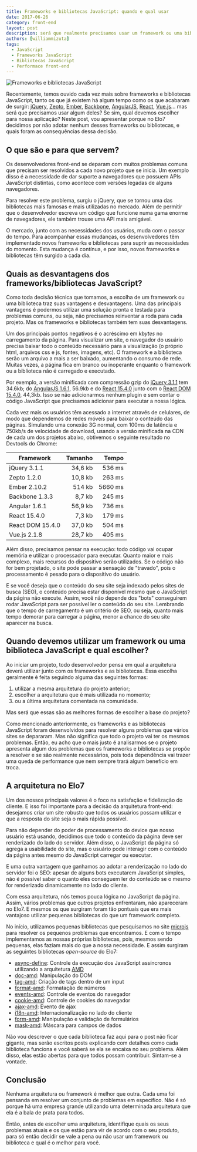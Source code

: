 ```yaml
---
title: Frameworks e bibliotecas JavaScript: quando e qual usar
date: 2017-06-26
category: front-end
layout: post
description: será que realmente precisamos usar um framework ou uma biblioteca JavaScript? E como decidir qual devemos usar no projeto?
authors: [williammizuta]
tags:
  - JavaScript
  - Frameworks JavaScript
  - Bibliotecas JavaScript
  - Performace front-end
---
```


![Frameworks e bibliotecas JavaScript](../images/frameworks-js-1.jpg)

Recentemente, temos ouvido cada vez mais sobre frameworks e bibliotecas JavaScript, tanto os que já existem há algum tempo como os que acabaram de surgir: [jQuery](https://jquery.com/), [Zepto](http://zeptojs.com/), [Ember](http://emberjs.com/), [Backbone](http://backbonejs.org/), [AngularJS](https://angular.io/), [React](https://facebook.github.io/react/), [Vue.js](https://vuejs.org/)... mas será que precisamos usar algum deles? Se sim, qual devemos escolher para nossa aplicação? Neste post, vou apresentar porque no Elo7 decidimos por não adotar nenhum desses frameworks ou bibliotecas, e quais foram as consequências dessa decisão.

## O que são e para que servem?

Os desenvolvedores front-end se deparam com muitos problemas comuns que precisam ser resolvidos a cada novo projeto que se inicia. Um exemplo disso é a necessidade de dar suporte a navegadores que possuem APIs JavaScript distintas, como acontece com versões legadas de alguns navegadores.

Para resolver este problema, surgiu o jQuery, que se tornou uma das bibliotecas mais famosas e mais utilizadas no mercado. Além de permitir que o desenvolvedor escreva um código que funcione numa gama enorme de navegadores, ele também trouxe uma API mais amigável.

O mercado, junto com as necessidades dos usuários, muda com o passar do tempo. Para acompanhar essas mudanças, os desenvolvedores têm implementado novos frameworks e bibliotecas para suprir as necessidades do momento. Esta mudança é contínua, e por isso, novos frameworks e bibliotecas têm surgido a cada dia.

## Quais as desvantagens dos frameworks/bibliotecas JavaScript?

Como toda decisão técnica que tomamos, a escolha de um framework ou uma biblioteca traz suas vantagens e desvantagens. Uma das principais vantagens é podermos utilizar uma solução pronta e testada para problemas comuns, ou seja, não precisamos reinventar a roda para cada projeto. Mas os frameworks e bibliotecas também tem suas desvantagens.

Um dos principais pontos negativos é o acréscimo em _kbytes_ no carregamento da página. Para visualizar um site, o navegador do usuário precisa baixar todo o conteúdo necessário para a visualização (o próprio html, arquivos css e js, fontes, imagens, etc). O framework e a biblioteca serão um arquivo a mais a ser baixado, aumentando o consumo de rede. Muitas vezes, a página fica em branco ou inoperante enquanto o framework ou a biblioteca não é carregado e executado.

Por exemplo, a versão minificada com compressão gzip do [jQuery 3.1.1](https://code.jquery.com/jquery-3.1.1.min.js) tem 34.6kb; do [AngularJS 1.6.1](https://ajax.googleapis.com/ajax/libs/angularjs/1.6.1/angular.min.js), 56.9kb e do [React 15.4.0](https://unpkg.com/react@15.4.0/dist/react.min.js) junto com o [React DOM 15.4.0](https://unpkg.com/react-dom@15.4.0/dist/react-dom.min.js), 44,3kb. Isso se não adicionarmos nenhum plugin e sem contar o código JavaScript que precisamos adicionar para executar a nossa lógica.

Cada vez mais os usuários têm acessado a internet através de celulares, de modo que dependemos de redes móveis para baixar o conteúdo das páginas. Simulando uma conexão 3G normal, com 100ms de latência e 750kb/s de velocidade de download, usando a versão minificada na CDN de cada um dos projetos abaixo, obtivemos o seguinte resultado no Devtools do Chrome:

| Framework        | Tamanho | Tempo   |
|------------------|--------:|--------:|
| jQuery 3.1.1     | 34,6 kb |  536 ms |
| Zepto 1.2.0      | 10,8 kb |  263 ms |
| Ember 2.10.2     |  514 kb | 5660 ms |
| Backbone 1.3.3   |  8,7 kb |  245 ms |
| Angular 1.6.1    | 56,9 kb |  736 ms |
| React 15.4.0     |  7,3 kb |  179 ms |
| React DOM 15.4.0 | 37,0 kb |  504 ms |
| Vue.js 2.1.8     | 28,7 kb |  405 ms |

Além disso, precisamos pensar na execução: todo código vai ocupar memória e utilizar o processador para executar. Quanto maior e mais complexo, mais recursos do dispositivo serão utilizados. Se o código não for bem projetado, o site pode passar a sensação de "travado", pois o processamento é pesado para o dispositivo do usuário.

E se você deseja que o conteúdo do seu site seja indexado pelos sites de busca (SEO), o conteúdo precisa estar disponível mesmo que o JavaScript da página não execute. Assim, você não depende dos "bots" conseguirem rodar JavaScript para ser possível ler o conteúdo do seu site. Lembrando que o tempo de carregamento é um critério de SEO, ou seja, quanto mais tempo demorar para carregar a página, menor a chance do seu site aparecer na busca.

## Quando devemos utilizar um framework ou uma biblioteca JavaScript e qual escolher?

Ao iniciar um projeto, todo desenvolvedor pensa em qual a arquitetura deverá utilizar junto com os frameworks e as bibliotecas. Essa escolha geralmente é feita seguindo alguma das seguintes formas:

1. utilizar a mesma arquitetura do projeto anterior;
2. escolher a arquitetura que é mais utilizada no momento;
3. ou a última arquitetura comentada na comunidade.

Mas será que essas são as melhores formas de escolher a base do projeto?

Como mencionado anteriormente, os frameworks e as bibliotecas JavaScript foram desenvolvidos para resolver alguns problemas que vários sites se depararam. Mas não significa que todo o projeto vai ter os mesmos problemas. Então, eu acho que o mais justo é analisarmos se o projeto apresenta algum dos problemas que os frameworks e bibliotecas se propõe a resolver e se são realmente necessários, pois toda dependência vai trazer uma queda de performance que nem sempre trará algum benefício em troca.

## A arquitetura no Elo7
Um dos nossos principais valores é o foco na satisfação e fidelização do cliente. E isso foi importante para a decisão da arquitetura front-end: desejamos criar um site robusto que todos os usuários possam utilizar e que a resposta do site seja o mais rápida possível.

Para não depender do poder de processamento do device que nosso usuário está usando, decidimos que todo o conteúdo da página deve ser renderizado do lado do servidor. Além disso, o JavaScript da página só agrega a usabilidade do site, mas o usuário pode interagir com o conteúdo da página antes mesmo do JavaScript carregar ou executar.

E uma outra vantagem que ganhamos ao adotar a renderização no lado do servidor foi o SEO: apesar de alguns bots executarem JavaScript simples, não é possível saber o quanto eles conseguem ler do conteúdo se o mesmo for renderizado dinamicamente no lado do cliente.

Com essa arquitetura, nós temos pouca lógica no JavaScript da página. Assim, vários problemas que outros projetos enfrentaram, não apareceram no Elo7. E mesmos os que surgiram foram tão pontuais que era mais vantajoso utilizar pequenas bibliotecas do que um framework completo.

No início, utilizamos pequenas bibliotecas que pesquisamos no site [microjs](http://microjs.com/) para resolver os pequenos problemas que encontramos. E com o tempo implementamos as nossas próprias bibliotecas, pois, mesmos sendo pequenas, elas faziam mais do que a nossa necessidade. E assim surgiram as seguintes bibliotecas _open-source_ do Elo7:

- [async-define](https://github.com/elo7/async-define): Controle da execução dos JavaScript assíncronos utilizando a arquitetura [AMD](https://en.wikipedia.org/wiki/Asynchronous_module_definition)
- [doc-amd](https://github.com/elo7/doc-amd/): Manipulação do DOM
- [tag-amd](https://github.com/elo7/tag-amd): Criação de tags dentro de um input
- [format-amd](https://github.com/elo7/format-amd): Formatação de números
- [events-amd](https://github.com/elo7/events-amd): Controle de eventos do navegador
- [cookie-amd](https://github.com/elo7/cookie-amd): Controle de cookies do navegador
- [ajax-amd](https://github.com/elo7/ajax-amd): Evento de ajax
- [i18n-amd](https://github.com/elo7/i18n-amd): Internacionalização no lado do cliente
- [form-amd](https://github.com/elo7/form-amd): Manipulação e validação de formulários
- [mask-amd](https://github.com/elo7/mask-amd): Máscara para campos de dados

Não vou descrever o que cada biblioteca faz aqui para o post não ficar gigante, mas serão escritos posts explicando com detalhes como cada biblioteca funciona e você saberá se ela se encaixa no seu problema. Além disso, elas estão abertas para que todos possam contribuir. Sintam-se a vontade.

## Conclusão
Nenhuma arquitetura ou framework é melhor que outra. Cada uma foi pensanda em resolver um conjunto de problemas em específico. Não é só porque há uma empresa grande utilizando uma determinada arquitetura que ela é a bala de prata para todos.

Então, antes de escolher uma arquitetura, identifique quais os seus problemas atuais e os que estão para vir de acordo com o seu produto, para só então decidir se vale a pena ou não usar um framework ou biblioteca e qual é o melhor para você.
